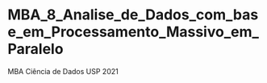 # MBA_8_Analise_de_Dados_com_base_em_Processamento_Massivo_em_Paralelo
MBA Ciência de Dados USP 2021
